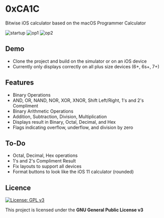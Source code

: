 # 0xCA1C

Bitwise iOS calculator based on the macOS Programmer Calculator


![startup](http://i.imgur.com/biCyhQR.png)
![op1](http://i.imgur.com/156TJN3.png)
![op2](http://i.imgur.com/hhkGiEW.png)


## Demo

- Clone the project and build on the simulator or on an iOS device 
- Currently only displays correctly on all plus size devices (6+, 6s+, 7+)

## Features

- Binary Operations
- AND, OR, NAND, NOR, XOR, XNOR, Shift Left/Right, 1's and 2's Compliment
- Binary Arithmetic Operations
- Addition, Subtraction, Division, Multiplication
- Displays result in Binary, Octal, Decimal, and Hex
- Flags indicating overflow, underflow, and division by zero

## To-Do

- Octal, Decimal, Hex operations 
- 1's and 2's Compliment Result
- Fix layouts to support all devices
- Format buttons to look like the iOS 11 calculator (rounded)

## Licence 

[![License: GPL v3](https://img.shields.io/badge/License-GPL%20v3-blue.svg)](http://www.gnu.org/licenses/gpl-3.0)

This project is licensed under the **GNU General Public License v3**

